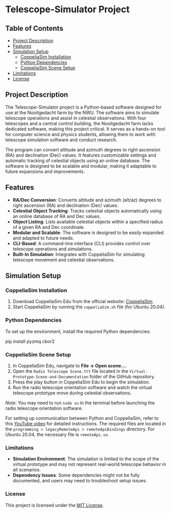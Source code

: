 # Telescope-Simulator Project

## Table of Contents
- [Project Description](#project-description)
- [Features](#features)
- [Simulation Setup](#simulation-setup)
  - [CoppeliaSim Installation](#coppeliasim-installation)
  - [Python Dependencies](#python-dependencies)
  - [CoppeliaSim Scene Setup](#coppeliasim-scene-setup)
- [Limitations](#limitations)
- [License](#license)

## Project Description
The Telescope-Simulator project is a Python-based software designed for use at the Nooitgedacht farm by the NWU. The software aims to simulate telescope operations and assist in celestial observations. With four telescopes and a central control building, the Nooitgedacht farm lacks dedicated software, making this project critical. It serves as a hands-on tool for computer science and physics students, allowing them to work with telescope simulation software and conduct research.

The program can convert altitude and azimuth degrees to right ascension (RA) and declination (Dec) values. It features customizable settings and automatic tracking of celestial objects using an online database. The software is designed to be scalable and modular, making it adaptable to future expansions and improvements.

## Features
- **RA/Dec Conversion**: Converts altitude and azimuth (alt/az) degrees to right ascension (RA) and declination (Dec) values.
- **Celestial Object Tracking**: Tracks celestial objects automatically using an online database of RA and Dec values.
- **Object Listing**: Lists available celestial objects within a specified radius of a given RA and Dec coordinate.
- **Modular and Scalable**: The software is designed to be easily expanded and adapted to future needs.
- **CLI-Based**: A command-line interface (CLI) provides control over telescope operations and simulations.
- **Built-In Simulation**: Integrates with CoppeliaSim for simulating telescope movement and celestial observations.

## Simulation Setup

### CoppeliaSim Installation
1. Download CoppeliaSim Edu from the official website: [CoppeliaSim](https://www.coppeliarobotics.com/).
2. Start CoppeliaSim by running the `coppeliaSim.sh` file (for Ubuntu 20.04).

### Python Dependencies
To set up the environment, install the required Python dependencies:

pip install pyzmq cbor2

### CoppeliaSim Scene Setup
1. In CoppeliaSim Edu, navigate to **File → Open scene...**.
2. Open the `Radio Telescope Scene.ttt` file located in the `Virtual-Prototype-Scene-and-Documentation` folder of the GitHub repository.
3. Press the play button in CoppeliaSim Edu to begin the simulation.
4. Run the radio telescope orientation software and watch the virtual telescope prototype move during celestial observations.

*Note*: You may need to run `sudo su` in the terminal before launching the radio telescope orientation software.

For setting up communication between Python and CoppeliaSim, refer to this [YouTube video](https://www.youtube.com/watch?v=SQont-mTnfM&t=588s) for detailed instructions. The required files are located in the `programming > legacyRemoteApi > remoteApiBindings` directory. For Ubuntu 20.04, the necessary file is `remoteApi.so`.

### Limitations
- **Simulation Environment**: The simulation is limited to the scope of the virtual prototype and may not represent real-world telescope behavior in all scenarios.
- **Dependency Issues**: Some dependencies might not be fully documented, and users may need to troubleshoot setup issues.

### License
This project is licensed under the [MIT License](https://opensource.org/licenses/MIT).
